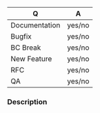 <!--
Fill in the relevant information below to help triage your issue.

Assuming the current release is 1.5.0, the next patch release is 1.5.1, the next minor is 1.6.0 and the next major is 2.0.0, The Current release branch will be `1.5.x`, the next minor branch will be `1.6.x`, and the next major branch will be `2.0.x`

Pick the target branch based on the following criteria:
  * Documentation improvement: Current release branch 1.5.x
  * Bugfix: Current release branch 1.5.x
  * QA improvement (additional tests, CS fixes, etc.) that does not change code
    behavior: Next minor 1.6.x
  * New feature, or refactor of existing code: Next minor 1.6.x
  * Backwards incompatible features and refactoring: Next major 2.0.x

You MUST provide a signoff in your commits for us to be able to accept your
patch; you can do this by providing either the --signoff or -s flag when using
"git commit". Please see the project contributing guide and
https://developercertificate.org for details.
-->

|    Q          |   A
|-------------- | ------
| Documentation | yes/no
| Bugfix        | yes/no
| BC Break      | yes/no
| New Feature   | yes/no
| RFC           | yes/no
| QA            | yes/no

### Description

<!--

Tell us about why this change is necessary:
- Are you fixing a bug or providing a failing unit test to demonstrate a bug?
  - How do you reproduce it?
  - What did you expect to happen?
  - What actually happened?
  - TARGET THE CURRENT RELEASE BRANCH

- Are you adding documentation?
  - TARGET THE CURRENT RELEASE BRANCH

- Are you providing a QA improvement (additional tests, CS fixes, etc.) that
  does not change behavior?
  - Explain why the changes are necessary
  - TARGET THE NEXT MINOR BRANCH

- Are you fixing a BC Break?
  - How do you reproduce it?
  - What was the previous behavior?
  - What is the current behavior?
  - TARGET THE CURRENT RELEASE BRANCH

- Are you adding something the library currently does not support?
  - Why should it be added?
  - What will it enable?
  - How will the code be used?
  - TARGET THE NEXT MINOR BRANCH OR THE NEXT MAJOR IF BC WILL BE BROKEN

- Are you refactoring code?
  - Why do you feel the refactor is necessary?
  - What types of refactoring are you doing?
  - TARGET THE NEXT MINOR BRANCH OR THE NEXT MAJOR IF BC WILL BE BROKEN
-->
